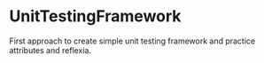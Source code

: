 # UnitTestingFramework

First approach to create simple unit testing framework and practice attributes and reflexia.
